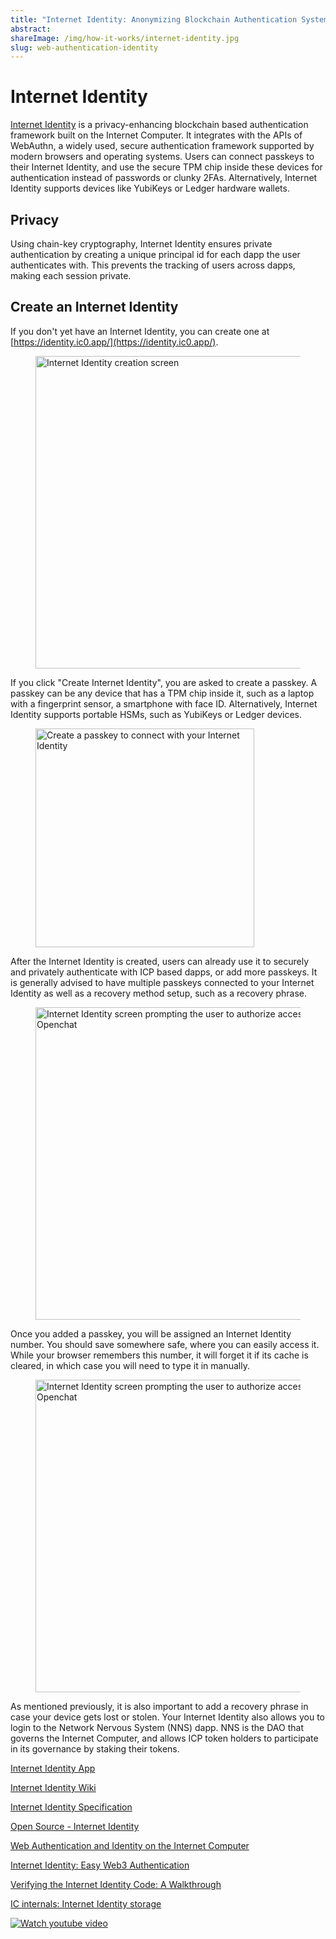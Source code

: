 ```yaml
---
title: "Internet Identity: Anonymizing Blockchain Authentication System"
abstract:
shareImage: /img/how-it-works/internet-identity.jpg
slug: web-authentication-identity
---
```


# Internet Identity

[Internet Identity](https://identity.ic0.app/) is a privacy-enhancing blockchain based authentication framework built on the Internet Computer. It integrates with the APIs of WebAuthn, a widely used, secure authentication framework supported by modern browsers and operating systems. Users can connect passkeys to their Internet Identity, and use the secure TPM chip inside these devices for authentication instead of passwords or clunky 2FAs. Alternatively, Internet Identity supports devices like YubiKeys or Ledger hardware wallets.

## Privacy

Using chain-key cryptography, Internet Identity ensures private authentication by creating a unique principal id for each dapp the user authenticates with. This prevents the tracking of users across dapps, making each session private.

## Create an Internet Identity

If you don't yet have an Internet Identity, you can create one at [https://identity.ic0.app/](https://identity.ic0.app/).

<figure>
<img src="/img/how-it-works/ii-1.webp" alt="Internet Identity creation screen" title="Internet Identity creation screen" align="center" style="height:500px; width: auto" />
</figure> 

If you click "Create Internet Identity", you are asked to create a passkey. A passkey can be any device that has a TPM chip inside it, such as a laptop with a fingerprint sensor, a smartphone with face ID. Alternatively, Internet Identity supports portable HSMs, such as YubiKeys or Ledger devices.

<figure>
<img src="/img/how-it-works/ii-2.webp" alt="Create a passkey to connect with your Internet Identity" title="Create a passkey to connect with your Internet Identity" align="center" style="height:350px; width: auto" />
</figure> 


After the Internet Identity is created, users can already use it to securely and privately authenticate with ICP based dapps, or add more passkeys. It is generally advised to have multiple passkeys connected to your Internet Identity as well as a recovery method setup, such as a recovery phrase.

<figure>
<img src="/img/how-it-works/ii-3.webp" alt="Internet Identity screen prompting the user to authorize access to Openchat" title="Internet Identity screen prompting the user to authorize access to Openchat" align="center" style="height:500px; width: auto" />
</figure>

Once you added a passkey, you will be assigned an Internet Identity number. You should save somewhere safe, where you can easily access it. While your browser remembers this number, it will forget it if its cache is cleared, in which case you will need to type it in manually.

<figure>
<img src="/img/how-it-works/ii-4.webp" alt="Internet Identity screen prompting the user to authorize access to Openchat" title="Internet Identity screen prompting the user to authorize access to Openchat" align="center" style="height:500px; width: auto" />
</figure>

As mentioned previously, it is also important to add a recovery phrase in case your device gets lost or stolen. Your Internet Identity also allows you to login to the Network Nervous System (NNS) dapp. NNS is the DAO that governs the Internet Computer, and allows ICP token holders to participate in its governance by staking their tokens.


[Internet Identity App](https://identity.ic0.app/)

[Internet Identity Wiki](https://wiki.internetcomputer.org/wiki/Internet_Computer_wiki#Internet_Identity_Introduction)

[Internet Identity Specification](https://internetcomputer.org/docs/current/references/ii-spec/)

[Open Source - Internet Identity](https://github.com/dfinity/internet-identity)

[Web Authentication and Identity on the Internet Computer](https://medium.com/dfinity/web-authentication-and-identity-on-the-internet-computer-a9bd5754c547)

[Internet Identity: Easy Web3 Authentication](https://medium.com/dfinity/internet-identity-the-end-of-usernames-and-passwords-ff45e4861bf7)

[Verifying the Internet Identity Code: A Walkthrough](https://medium.com/dfinity/verifying-the-internet-identity-code-a-walkthrough-c1dd7a53f883)

[IC internals: Internet Identity storage](https://mmapped.blog/posts/11-ii-stable-memory.html)

[![Watch youtube video](https://i.ytimg.com/vi/9eUTcCP_ELM/maxresdefault.jpg)](https://www.youtube.com/watch?v=9eUTcCP_ELM)
